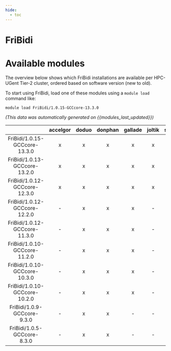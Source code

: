 ```yaml
---
hide:
  - toc
---
```


FriBidi
=======

# Available modules


The overview below shows which FriBidi installations are available per HPC-UGent Tier-2 cluster, ordered based on software version (new to old).

To start using FriBidi, load one of these modules using a `module load` command like:

```shell
module load FriBidi/1.0.15-GCCcore-13.3.0
```

*(This data was automatically generated on {{modules_last_updated}})*  

| |accelgor|doduo|donphan|gallade|joltik|shinx|skitty|
| :---: | :---: | :---: | :---: | :---: | :---: | :---: | :---: |
|FriBidi/1.0.15-GCCcore-13.3.0|x|x|x|x|x|x|x|
|FriBidi/1.0.13-GCCcore-13.2.0|x|x|x|x|x|x|x|
|FriBidi/1.0.12-GCCcore-12.3.0|x|x|x|x|x|x|x|
|FriBidi/1.0.12-GCCcore-12.2.0|-|x|x|x|-|-|-|
|FriBidi/1.0.12-GCCcore-11.3.0|-|x|x|x|-|x|-|
|FriBidi/1.0.10-GCCcore-11.2.0|-|x|x|x|-|-|-|
|FriBidi/1.0.10-GCCcore-10.3.0|-|x|x|x|-|-|-|
|FriBidi/1.0.10-GCCcore-10.2.0|-|x|x|x|-|-|-|
|FriBidi/1.0.9-GCCcore-9.3.0|-|x|x|-|-|-|-|
|FriBidi/1.0.5-GCCcore-8.3.0|-|x|x|-|-|-|-|
